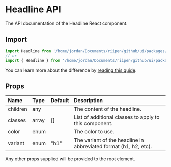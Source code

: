 <!--- This documentation is automatically generated, do not try to edit it. -->

# Headline API

<p class="description">The API documentation of the Headline React component.</p>

## Import

```js
import Headline from '/home/jordan/Documents/riipen/github/ui/packages/riipen-ui/components/Headline.jsx/Headline';
// or
import { Headline } from '/home/jordan/Documents/riipen/github/ui/packages/riipen-ui/components/Headline.jsx';
```

You can learn more about the difference by [reading this guide](/guides/minimizing-bundle-size/).

## Props

| Name | Type | Default | Description |
|:-----|:-----|:--------|:------------|
| <span class="prop-name">children</span> | <span class="prop-type">any</span> |  | The content of the headline. |
| <span class="prop-name">classes</span> | <span class="prop-type">array</span> | <span class="prop-default">[]</span> | List of additional classes to apply to this component. |
| <span class="prop-name">color</span> | <span class="prop-type">enum</span> |  | The color to use. |
| <span class="prop-name">variant</span> | <span class="prop-type">enum</span> | <span class="prop-default">"h1"</span> | The variant of the headline in abbreviated format (h1, h2, etc). |

Any other props supplied will be provided to the root element.